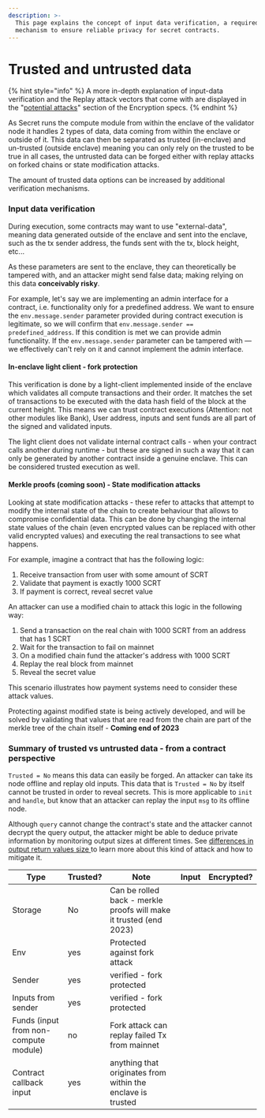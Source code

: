 ```yaml
---
description: >-
  This page explains the concept of input data verification, a required
  mechanism to ensure reliable privacy for secret contracts.
---
```


# Trusted and untrusted data



{% hint style="info" %}
A more in-depth explanation of input-data verification and the Replay attack vectors that come with are displayed in the "[potential attacks](../../../../overview-ecosystem-and-technology/techstack/privacy-technology/theoretical-attacks/)" section of the Encryption specs.
{% endhint %}

As Secret runs the compute module from within the enclave of the validator node it handles 2 types of data, data coming from within the enclave or outside of it. This data can then be separated as trusted (in-enclave) and un-trusted (outside enclave) meaning you can only rely on the trusted to be true in all cases, the untrusted data can be forged either with replay attacks on forked chains or state modification attacks.

The amount of trusted data options can be increased by additional verification mechanisms.

### Input data verification

During execution, some contracts may want to use "external-data", meaning data generated outside of the enclave and sent into the enclave, such as the tx sender address, the funds sent with the tx, block height, etc...

As these parameters are sent to the enclave, they can theoretically be tampered with, and an attacker might send false data; making relying on this data **conceivably risky**.

For example, let's say we are implementing an admin interface for a contract, i.e. functionality only for a predefined address. We want to ensure the `env.message.sender` parameter provided during contract execution is legitimate, so we will confirm that `env.message.sender == predefined_address`. If this condition is met we can provide admin functionality. If the `env.message.sender` parameter can be tampered with — we effectively can't rely on it and cannot implement the admin interface.

#### In-enclave light client - fork protection

This verification is done by a light-client implemented inside of the enclave which validates all compute transactions and their order. It matches the set of transactions to be executed with the data hash field of the block at the current height. This means we can trust contract executions (Attention: not other modules like Bank), User address, inputs and sent funds are all part of the signed and validated inputs.

The light client does not validate internal contract calls - when your contract calls another during runtime - but these are signed in such a way that it can only be generated by another contract inside a genuine enclave. This can be considered trusted execution as well.

#### Merkle proofs (coming soon) - State modification attacks

Looking at state modification attacks - these refer to attacks that attempt to modify the internal state of the chain to create behaviour that allows to compromise confidential data. This can be done by changing the internal state values of the chain (even encrypted values can be replaced with other valid encrypted values) and executing the real transactions to see what happens.

For example, imagine a contract that has the following logic:

1. Receive transaction from user with some amount of SCRT
2. Validate that payment is exactly 1000 SCRT
3. If payment is correct, reveal secret value

An attacker can use a modified chain to attack this logic in the following way:

1. Send a transaction on the real chain with 1000 SCRT from an address that has 1 SCRT
2. Wait for the transaction to fail on mainnet
3. On a modified chain fund the attacker's address with 1000 SCRT
4. Replay the real block from mainnet
5. Reveal the secret value

This scenario illustrates how payment systems need to consider these attack values.

Protecting against modified state is being actively developed, and will be solved by validating that values that are read from the chain are part of the merkle tree of the chain itself - **Coming end of 2023**

### Summary of trusted vs untrusted data - from a contract perspective

&#x20;`Trusted = No` means this data can easily be forged. An attacker can take its node offline and replay old inputs. This data that is `Trusted = No` by itself cannot be trusted in order to reveal secrets. This is more applicable to `init` and `handle`, but know that an attacker can replay the input `msg` to its offline node.

Although `query` cannot change the contract's state and the attacker cannot decrypt the query output, the attacker might be able to deduce private information by monitoring output sizes at different times. See [differences in output return values size ](secret-contracts.md#differences-in-output-messages-callbacks)to learn more about this kind of attack and how to mitigate it.

<table><thead><tr><th>Type</th><th>Trusted?</th><th>Note</th><th data-hidden>Input</th><th data-hidden>Encrypted?</th></tr></thead><tbody><tr><td>Storage</td><td>No</td><td>Can be rolled back - merkle proofs will make it trusted (end 2023)</td><td></td><td></td></tr><tr><td>Env</td><td>yes</td><td>Protected against fork attack</td><td></td><td></td></tr><tr><td>Sender</td><td>yes</td><td>verified - fork protected</td><td></td><td></td></tr><tr><td>Inputs from sender</td><td>yes</td><td>verified - fork protected</td><td></td><td></td></tr><tr><td>Funds (input from non-compute module)</td><td>no</td><td>Fork attack can replay failed Tx from mainnet</td><td></td><td></td></tr><tr><td>Contract callback input</td><td>yes</td><td>anything that originates from within the enclave is trusted</td><td></td><td></td></tr></tbody></table>


